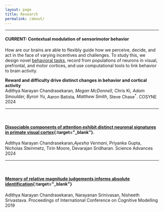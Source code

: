 ```yaml
---
layout: page
title: Research
permalink: /about/
---
```


---
#### **CURRENT:** Contextual modulation of sensorimotor behavior 

How are our brains are able to flexibly guide how we perceive, decide, and act in the face of varying incentives and challenges. To study this, we design novel [behavioral tasks](https://adithyanarayan101.github.io/jsFocus), record from populations of neurons in visual, prefrontal, and motor cortices, and use computational tools to link behavior to brain activity.

**Reward and difficulty drive distinct changes in behavior and cortical activity** <br>
Adithya Narayan Chandrasekaran<sup>*</sup>, Megan McDonnell<sup>*</sup>, Chris Ki<sup>*</sup>, Adam Smoulder, Byron Yu<sup>*</sup>, Aaron Batista<sup>*</sup>, Matthew Smith<sup>*</sup>, Steve Chase<sup>*</sup>. COSYNE 2024


--- 
<br>

#### [Dissociable components of attention exhibit distinct neuronal signatures in primate visual cortex](https://www.science.org/doi/10.1126/sciadv.adi0645){:target="_blank"}.
Adithya Narayan Chandrasekaran<sup>*</sup>,Ayesha Vermani<sup>*</sup>, Priyanka Gupta, Nicholas Steinmetz, Tirin Moore, Devarajan Sridharan. Science Advances 2024

 <!-- <img width=400 align=right id="profile" src="/assets/sciadv2024.png"/> -->

---

<br>

#### [Memory of relative magnitude judgements informs absolute identification](https://iccm-conference.neocities.org/2019/proceedings/papers/ICCM2019_paper_5.pdf){:target="_blank"} 
Adithya Narayan Chandrasekaran, Narayanan Srinivasan, Nisheeth Srivastava. Proceedings of International Conference on Cognitive Modelling 2019








